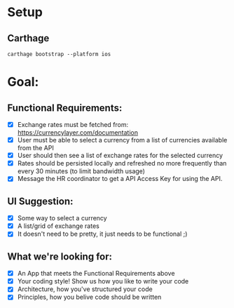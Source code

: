 # Setup
## Carthage
```
carthage bootstrap --platform ios
```

# Goal:
## Functional Requirements:
- [x] Exchange rates must be fetched from: https://currencylayer.com/documentation
- [x] User must be able to select a currency from a list of currencies available from the API
- [x] User should then see a list of exchange rates for the selected currency
- [x] Rates should be persisted locally and refreshed no more frequently than every 30 minutes (to limit bandwidth usage)
- [x] Message the HR coordinator to get a API Access Key for using the API.

## UI Suggestion:
- [x] Some way to select a currency
- [x] A list/grid of exchange rates
- [x] It doesn't need to be pretty, it just needs to be functional ;)

## What we're looking for:
- [x] An App that meets the Functional Requirements above
- [x] Your coding style! Show us how you like to write your code
- [x] Architecture, how you've structured your code
- [x] Principles, how you belive code should be written

